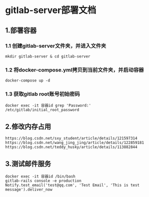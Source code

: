 # gitlab-server部署文档

## 1.部署容器

### 1.1 创建gitlab-server文件夹，并进入文件夹
```
mkdir gitlab-server & cd gitlab-server
```

### 1.2 将docker-compose.yml拷贝到当前文件夹，并启动容器
```
docker-compose up -d
```

### 1.3 获取gitlab root账号初始密码
```
docker exec -it 容器id grep 'Password:' /etc/gitlab/initial_root_password
```

## 2.修改内存占用

```
https://blog.csdn.net/sxy_student/article/details/121597314
https://blog.csdn.net/wang_jing_jing/article/details/122859181
https://blog.csdn.net/teddy_husky/article/details/113882844
```

## 3.测试邮件服务

```
docker exec -it 容器id /bin/bash
gitlab-rails console -e production
Notify.test_email('test@qq.com', 'Test Email', 'This is test message').deliver_now
```